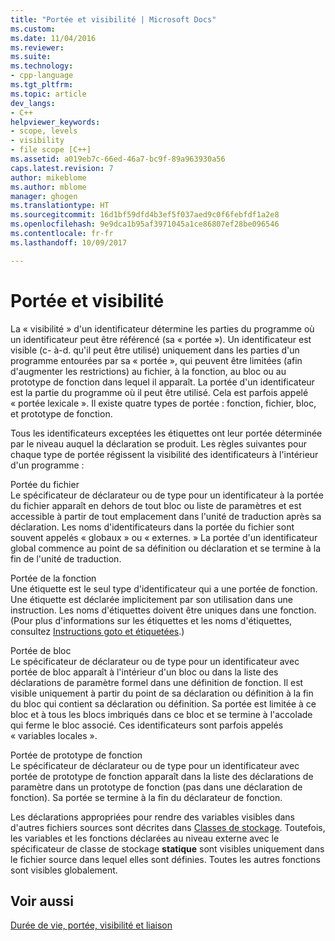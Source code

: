 ```yaml
---
title: "Portée et visibilité | Microsoft Docs"
ms.custom: 
ms.date: 11/04/2016
ms.reviewer: 
ms.suite: 
ms.technology:
- cpp-language
ms.tgt_pltfrm: 
ms.topic: article
dev_langs:
- C++
helpviewer_keywords:
- scope, levels
- visibility
- file scope [C++]
ms.assetid: a019eb7c-66ed-46a7-bc9f-89a963930a56
caps.latest.revision: 7
author: mikeblome
ms.author: mblome
manager: ghogen
ms.translationtype: HT
ms.sourcegitcommit: 16d1bf59dfd4b3ef5f037aed9c0f6febfdf1a2e8
ms.openlocfilehash: 9e9dca1b95af3971045a1ce86807ef28be096546
ms.contentlocale: fr-fr
ms.lasthandoff: 10/09/2017

---
```

# <a name="scope-and-visibility"></a>Portée et visibilité
La « visibilité » d'un identificateur détermine les parties du programme où un identificateur peut être référencé (sa « portée »). Un identificateur est visible (c- à-d. qu'il peut être utilisé) uniquement dans les parties d'un programme entourées par sa « portée », qui peuvent être limitées (afin d'augmenter les restrictions) au fichier, à la fonction, au bloc ou au prototype de fonction dans lequel il apparaît. La portée d'un identificateur est la partie du programme où il peut être utilisé. Cela est parfois appelé « portée lexicale ». Il existe quatre types de portée : fonction, fichier, bloc, et prototype de fonction.  
  
 Tous les identificateurs exceptées les étiquettes ont leur portée déterminée par le niveau auquel la déclaration se produit. Les règles suivantes pour chaque type de portée régissent la visibilité des identificateurs à l'intérieur d'un programme :  
  
 Portée du fichier  
 Le spécificateur de déclarateur ou de type pour un identificateur à la portée du fichier apparaît en dehors de tout bloc ou liste de paramètres et est accessible à partir de tout emplacement dans l'unité de traduction après sa déclaration. Les noms d'identificateurs dans la portée du fichier sont souvent appelés « globaux » ou « externes. » La portée d'un identificateur global commence au point de sa définition ou déclaration et se termine à la fin de l'unité de traduction.  
  
 Portée de la fonction  
 Une étiquette est le seul type d'identificateur qui a une portée de fonction. Une étiquette est déclarée implicitement par son utilisation dans une instruction. Les noms d'étiquettes doivent être uniques dans une fonction. (Pour plus d'informations sur les étiquettes et les noms d'étiquettes, consultez [Instructions goto et étiquetées](../c-language/goto-and-labeled-statements-c.md).)  
  
 Portée de bloc  
 Le spécificateur de déclarateur ou de type pour un identificateur avec portée de bloc apparaît à l'intérieur d'un bloc ou dans la liste des déclarations de paramètre formel dans une définition de fonction. Il est visible uniquement à partir du point de sa déclaration ou définition à la fin du bloc qui contient sa déclaration ou définition. Sa portée est limitée à ce bloc et à tous les blocs imbriqués dans ce bloc et se termine à l'accolade qui ferme le bloc associé. Ces identificateurs sont parfois appelés « variables locales ».  
  
 Portée de prototype de fonction  
 Le spécificateur de déclarateur ou de type pour un identificateur avec portée de prototype de fonction apparaît dans la liste des déclarations de paramètre dans un prototype de fonction (pas dans une déclaration de fonction). Sa portée se termine à la fin du déclarateur de fonction.  
  
 Les déclarations appropriées pour rendre des variables visibles dans d'autres fichiers sources sont décrites dans [Classes de stockage](../c-language/c-storage-classes.md). Toutefois, les variables et les fonctions déclarées au niveau externe avec le spécificateur de classe de stockage **statique** sont visibles uniquement dans le fichier source dans lequel elles sont définies. Toutes les autres fonctions sont visibles globalement.  
  
## <a name="see-also"></a>Voir aussi  
 [Durée de vie, portée, visibilité et liaison](../c-language/lifetime-scope-visibility-and-linkage.md)
